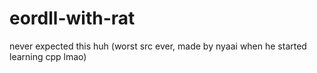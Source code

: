 # eordll-with-rat
never expected this huh (worst src ever, made by nyaai when he started learning cpp lmao)
